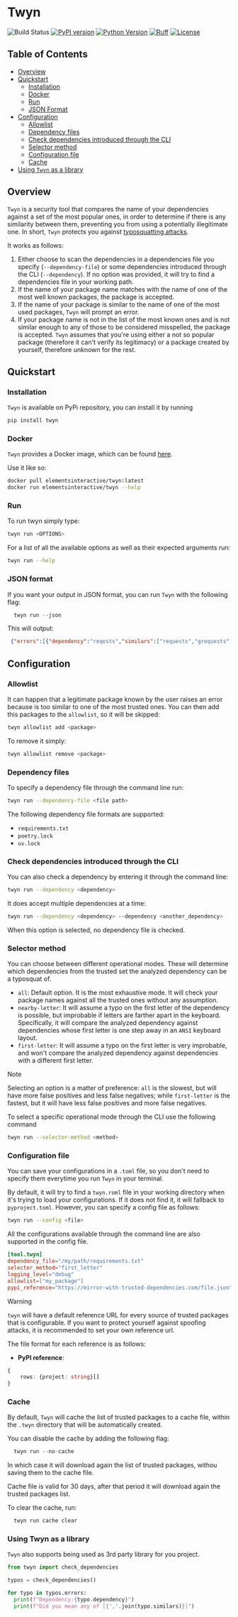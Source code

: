 # Twyn

![Build Status](https://github.com/elementsinteractive/twyn/actions/workflows/test.yml/badge.svg)
[![PyPI version](https://img.shields.io/pypi/v/twyn)](https://pypi.org/project/twyn/)
[![Python Version](https://img.shields.io/badge/python-3.9%20%7C%203.10%20%7C%203.11%20%7C%203.12%20%7C%203.13-blue?logo=python&logoColor=yellow)](https://pypi.org/project/twyn/)
[![Ruff](https://img.shields.io/endpoint?url=https://raw.githubusercontent.com/astral-sh/ruff/main/assets/badge/v2.json)](https://github.com/astral-sh/ruff)
[![License](https://img.shields.io/github/license/elementsinteractive/twyn)](LICENSE)
## Table of Contents

- [Overview](#overview)
- [Quickstart](#quickstart)
  - [Installation](#installation)
  - [Docker](#docker)
  - [Run](#run)
  - [JSON Format](#json-format)
- [Configuration](#configuration)
  - [Allowlist](#allowlist)
  - [Dependency files](#dependency-files)
  - [Check dependencies introduced through the CLI](#check-dependencies-introduced-through-the-cli)
  - [Selector method](#selector-method)
  - [Configuration file](#configuration-file)
  - [Cache](#cache)
- [Using `Twyn` as a library](#using-twyn-as-a-library)

## Overview
`Twyn` is a security tool that compares the name of your dependencies against a set of the most popular ones,
in order to determine if there is any similarity between them, preventing you from using a potentially illegitimate one.
In short, `Twyn` protects you against [typosquatting attacks](https://en.wikipedia.org/wiki/Typosquatting).

It works as follows:

1. Either choose to scan the dependencies in a dependencies file you specify (`--dependency-file`) or some dependencies introduced through the CLI (`--dependency`). If no option was provided, it will try to find a dependencies file in your working path.
2. If the name of your package name matches with the name of one of the most well known packages, the package is accepted.
3. If the name of your package is similar to the name of one of the most used packages, `Twyn` will prompt an error.
4. If your package name is not in the list of the most known ones and is not similar enough to any of those to be considered misspelled, the package is accepted. `Twyn` assumes that you're using either a not so popular package (therefore it can't verify its legitimacy) or a package created by yourself, therefore unknown for the rest.

## Quickstart

### Installation

`Twyn` is available on PyPi repository, you can install it by running

```sh
pip install twyn
```

### Docker

`Twyn` provides a Docker image, which can be found [here](https://hub.docker.com/r/elementsinteractive/twyn).

Use it like so:

```sh
docker pull elementsinteractive/twyn:latest
docker run elementsinteractive/twyn --help
```

### Run

To run twyn simply type:

```sh
twyn run <OPTIONS>
```

For a list of all the available options as well as their expected arguments run:

```sh
twyn run --help
```

### JSON format
If you want your output in JSON format, you can run `Twyn` with the following flag:

```python
  twyn run --json
```
This will output:

 ```json
  {"errors":[{"dependency":"reqests","similars":["requests","grequests"]}]}
 ```

## Configuration

### Allowlist

It can happen that a legitimate package known by the user raises an error because is too similar to one of the most trusted ones.
You can then add this packages to the `allowlist`, so it will be skipped:

```sh
twyn allowlist add <package>
```

To remove it simply:

```sh
twyn allowlist remove <package>
```

### Dependency files

To specify a dependency file through the command line run:

```sh
twyn run --dependency-file <file path>
```

The following dependency file formats are supported:

- `requirements.txt`
- `poetry.lock`
- `uv.lock`

### Check dependencies introduced through the CLI

You can also check a dependency by entering it through the command line:

```sh
twyn run --dependency <dependency>
```

It does accept multiple dependencies at a time:

```sh
twyn run --dependency <dependency> --dependency <another_dependency>
```

When this option is selected, no dependency file is checked.

### Selector method

You can choose between different operational modes. These will determine which dependencies from the trusted set the analyzed dependency can be a typosquat of.

- `all`: Default option. It is the most exhaustive mode. It will check your package names against all the trusted ones without any assumption.
- `nearby-letter`: It will assume a typo on the first letter of the dependency is possible, but improbable if letters are farther apart in the keyboard. Specifically, it will compare the analyzed dependency against dependencies whose first letter is one step away in an `ANSI` keyboard layout.
- `first-letter`: It will assume a typo on the first letter is very improbable, and won't compare the analyzed dependency against dependencies with a different first letter.

> [!NOTE]
> Selecting an option is a matter of preference:  `all` is the slowest, but will have more false positives and less false negatives; while `first-letter` is the fastest, but it will have less false positives and more false negatives.

To select a specific operational mode through the CLI use the following command

```sh
twyn run --selector-method <method>
```

### Configuration file

You can save your configurations in a `.toml` file, so you don't need to specify them everytime you run `Twyn` in your terminal.

By default, it will try to find a `twyn.roml` file in your working directory when it's trying to load your configurations. If it does not find it, it will fallback to `pyproject.toml`.
However, you can specify a config file as follows:

```sh
twyn run --config <file>
```

All the configurations available through the command line are also supported in the config file.

```toml
[tool.twyn]
dependency_file="/my/path/requirements.txt"
selector_method="first_letter"
logging_level="debug"
allowlist=["my_package"]
pypi_reference="https://mirror-with-trusted-dependencies.com/file.json"
```

> [!WARNING]
> `twyn` will have a default reference URL for every source of trusted packages that is configurable.
> If you want to protect yourself against spoofing attacks, it is recommended to set your own
> reference url.

The file format for each reference is as follows:

- **PyPI reference**:

```ts
{
    rows: {project: string}[]
}
```

### Cache
By default, `Twyn` will cache the list of trusted packages to a cache file, within the `.twyn` directory that will be automatically created. 

You can disable the cache by adding the following flag:

```python
  twyn run --no-cache
```
In which case it will download again the list of trusted packages, withou saving them to the cache file.

Cache file is valid for 30 days, after that period it will download again the trusted packages list.

To clear the cache, run:
```python
  twyn run cache clear
```


 ### Using Twyn as a library

`Twyn` also supports being used as 3rd party library for you project.

```python
from twyn import check_dependencies

typos = check_dependencies()

for typo in typos.errors:
  print(f"Dependency:{typo.dependency}")
  print(f"Did you mean any of [{','.join(typo.similars)}]")
  
```
